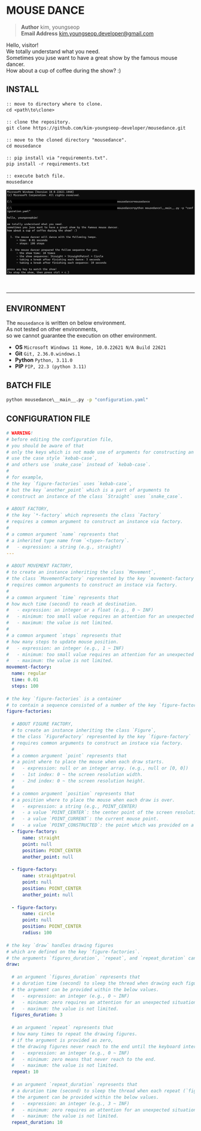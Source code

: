 # MOUSE DANCE
> **Author** kim, youngseop <br>
> **Email Address** kim.youngseop.developer@gmail.com

Hello, visitor! <br>
We totally understand what you need. <br>
Sometimes you juse want to have a great show by the famous mouse dancer. <br>
How about a cup of coffee during the show? :) <br>

## **INSTALL**

```
:: move to directory where to clone.
cd <path\to\clone>

:: clone the repository.
git clone https://github.com/kim-youngseop-developer/mousedance.git

:: move to the cloned directory "mousedance".
cd mousedance

:: pip install via "requirements.txt".
pip install -r requirements.txt

:: execute batch file.
mousedance
```

![example](https://github.com/kim-youngseop-developer/mousedance/blob/master/example/example.png)

<br>

---

## **ENVIRONMENT**

The `mousedance` is written on below environment. <br>
As not tested on other environments, <br>
so we cannot guarantee the execution on other environment. <br>

- **OS** `Microsoft Windows 11 Home, 10.0.22621 N/A Build 22621`
- **Git** `Git, 2.36.0.windows.1`
- **Python** `Python, 3.11.0`
- **PIP** `PIP, 22.3 (python 3.11)`

## **BATCH FILE**

```bat
python mousedance\__main__.py -p "configuration.yaml"
```

## **CONFIGURATION FILE**

```yaml
# WARNING!
# before editing the configuration file,
# you should be aware of that
# only the keys which is not made use of arguments for constructing an instance
# use the case style `kebab-case`, 
# and others use `snake_case` instead of `kebab-case`.
#
# for example, 
# the key `figure-factories` uses `kebab-case`,
# but the key `another_point` which is a part of arguments to
# construct an instance of the class `Straight` uses `snake_case`.

# ABOUT FACTORY,
# the key `*-factory` which represents the class `Factory` 
# requires a common argument to construct an instance via factory.
# 
# a common argument `name` represents that
# a inherited type name from `<type>-factory`.
#   - expression: a string (e.g., straight)
---

# ABOUT MOVEMENT FACTORY,
# to create an instance inheriting the class `Movement`,
# the class `MovementFactory` represented by the key `movement-factory`
# requires common arguments to construct an instace via factory.
#
# a common argument `time` represents that
# how much time (second) to reach at destination.
#   - expression: an integer or a float (e.g., 0 ~ INF)
#   - minimum: too small value requires an attention for an unexpected situation.
#   - maximum: the value is not limited.
#
# a common argument `steps` represents that
# how many steps to update mouse position.
#   - expression: an integer (e.g., 1 ~ INF)
#   - minimum: too small value requires an attention for an unexpected situation.
#   - maximum: the value is not limited.
movement-factory:
  name: regular
  time: 0.01
  steps: 100

# the key `figure-factories` is a container
# to contain a sequence consisted of a number of the key `figure-factory`.
figure-factories:

  # ABOUT FIGURE FACTORY,
  # to create an instance inheriting the class `Figure`,
  # the class `FigureFactory` represented by the key `figure-factory`
  # requires common arguments to construct an instace via factory.
  #
  # a common argument `point` represents that
  # a point where to place the mouse when each draw starts.
  #   - expression: null or an integer array. (e.g., null or [0, 0])
  #   - 1st index: 0 ~ the screen resolution width.
  #   - 2nd index: 0 ~ the screen resolution height.
  #
  # a common argument `position` represents that 
  # a position where to place the mouse when each draw is over.
  #   - expression: a string (e.g., POINT_CENTER)
  #   - a value `POINT_CENTER`: the center point of the screen resolution.
  #   - a value `POINT_CURRENT`: the current mouse point.
  #   - a value `POINT_CONSTRUCTED`: the point which was provided on a constructor.
  - figure-factory:
      name: straight
      point: null
      position: POINT_CENTER
      another_point: null

  - figure-factory:
      name: straightpatrol
      point: null
      position: POINT_CENTER
      another_point: null

  - figure-factory:
      name: circle
      point: null
      position: POINT_CENTER
      radius: 100

# the key `draw` handles drawing figures 
# which are defined on the key `figure-factories`.
# the arguments `figures_duration`, `repeat`, and `repeat_duration` can be configured.
draw:

  # an argument `figures_duration` represents that
  # a duration time (second) to sleep the thread when drawing each figure is over.
  # the argument can be provided within the below values.
  #   - expression: an integer (e.g., 0 ~ INF)
  #   - minimum: zero requires an attention for an unexpected situation.
  #   - maximum: the value is not limited.
  figures_duration: 3

  # an argument `repeat` represents that
  # how many times to repeat the drawing figures.
  # if the argument is provided as zero,
  # the drawing figures never reach to the end until the keyboard interruption.
  #   - expression: an integer (e.g., 0 ~ INF)
  #   - minimum: zero means that never reach to the end.
  #   - maximum: the value is not limited.
  repeat: 10
    
  # an argument `repeat_duration` represents that
  # a duration time (second) to sleep the thread when each repeat (`figure-factories`) is over.
  # the argument can be provided within the below values.
  #   - expression: an integer (e.g., 3 ~ INF)
  #   - minimum: zero requires an attention for an unexpected situation.
  #   - maximum: the value is not limited.
  repeat_duration: 10
```
